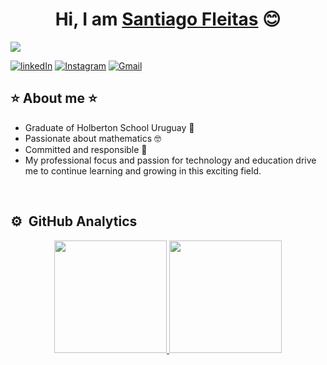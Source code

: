 <div align="center">
<h1 align="center">Hi, I am <a href="https://github.com/SantiagoFleitasIbarra">Santiago Fleitas</a> 😊</h1>
</div>
<img src="https://media.licdn.com/dms/image/v2/D4D16AQG39y-LsY-2wg/profile-displaybackgroundimage-shrink_350_1400/profile-displaybackgroundimage-shrink_350_1400/0/1721517908437?e=1729123200&v=beta&t=KvrkjMwL268oeClXQcBHpmrBZZgQeyCamXIwfW6VsV8">

[![linkedIn](https://img.shields.io/badge/LinkedIn-0077B5?style=for-the-badge&logo=linkedin&logoColor=white)](https://www.linkedin.com/in/santiago-mauricio-fleitas-ibarra-852075280/)
[![Instagram](https://img.shields.io/badge/Instagram-E4405F?style=for-the-badge&logo=instagram&logoColor=white)](https://www.instagram.com/sancolett_/)
[![Gmail](https://img.shields.io/badge/Gmail-D14836?style=for-the-badge&logo=gmail&logoColor=white)](santiagofle8@gmail.com)

## ⭐ About me ⭐

- Graduate of Holberton School Uruguay 🐙
- Passionate about mathematics 🤓
- Committed and responsible 🐜
- My professional focus and passion for technology and education drive me to continue learning and growing in this exciting field.

<br>

## ⚙️ &nbsp;GitHub Analytics

<p align="center">
<a href="https://github.com/SantiagoFleitasIbarra">
  <img height="180em" src="https://github-readme-stats-eight-theta.vercel.app/api?username=SantiagoFleitasIbarra&show_icons=true&theme=algolia&include_all_commits=true&count_private=true"/>
  <img height="180em" src="https://github-readme-stats-eight-theta.vercel.app/api/top-langs/?username=SantiagoFleitasIbarra&layout=compact&langs_count=8&theme=algolia"/>
</a>
</p>
